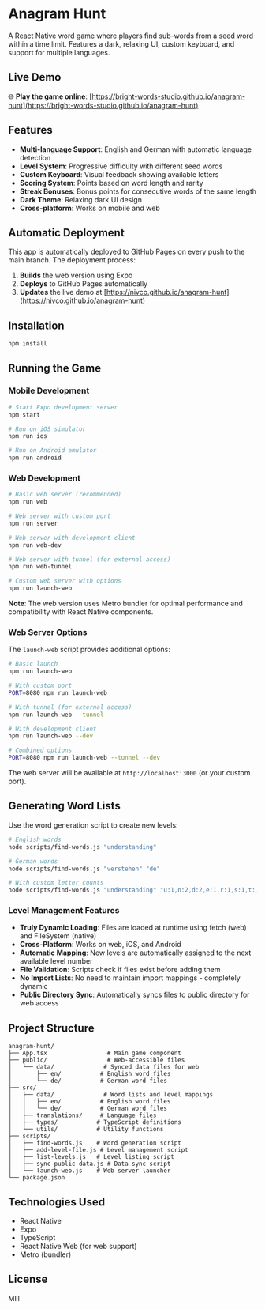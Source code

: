 # Anagram Hunt

A React Native word game where players find sub-words from a seed word within a time limit. Features a dark, relaxing UI, custom keyboard, and support for multiple languages.

## Live Demo

🌐 **Play the game online**: [https://bright-words-studio.github.io/anagram-hunt](https://bright-words-studio.github.io/anagram-hunt)

## Features

- **Multi-language Support**: English and German with automatic language detection
- **Level System**: Progressive difficulty with different seed words
- **Custom Keyboard**: Visual feedback showing available letters
- **Scoring System**: Points based on word length and rarity
- **Streak Bonuses**: Bonus points for consecutive words of the same length
- **Dark Theme**: Relaxing dark UI design
- **Cross-platform**: Works on mobile and web

## Automatic Deployment

This app is automatically deployed to GitHub Pages on every push to the main branch. The deployment process:

1. **Builds** the web version using Expo
2. **Deploys** to GitHub Pages automatically
3. **Updates** the live demo at [https://nivco.github.io/anagram-hunt](https://nivco.github.io/anagram-hunt)

## Installation

```bash
npm install
```

## Running the Game

### Mobile Development
```bash
# Start Expo development server
npm start

# Run on iOS simulator
npm run ios

# Run on Android emulator
npm run android
```

### Web Development
```bash
# Basic web server (recommended)
npm run web

# Web server with custom port
npm run server

# Web server with development client
npm run web-dev

# Web server with tunnel (for external access)
npm run web-tunnel

# Custom web server with options
npm run launch-web
```

**Note**: The web version uses Metro bundler for optimal performance and compatibility with React Native components.

### Web Server Options

The `launch-web` script provides additional options:

```bash
# Basic launch
npm run launch-web

# With custom port
PORT=8080 npm run launch-web

# With tunnel (for external access)
npm run launch-web --tunnel

# With development client
npm run launch-web --dev

# Combined options
PORT=8080 npm run launch-web --tunnel --dev
```

The web server will be available at `http://localhost:3000` (or your custom port).

## Generating Word Lists

Use the word generation script to create new levels:

```bash
# English words
node scripts/find-words.js "understanding"

# German words
node scripts/find-words.js "verstehen" "de"

# With custom letter counts
node scripts/find-words.js "understanding" "u:1,n:2,d:2,e:1,r:1,s:1,t:1,a:1,i:1,g:1"
```

### Level Management Features
- **Truly Dynamic Loading**: Files are loaded at runtime using fetch (web) and FileSystem (native)
- **Cross-Platform**: Works on web, iOS, and Android
- **Automatic Mapping**: New levels are automatically assigned to the next available level number
- **File Validation**: Scripts check if files exist before adding them
- **No Import Lists**: No need to maintain import mappings - completely dynamic
- **Public Directory Sync**: Automatically syncs files to public directory for web access

## Project Structure

```
anagram-hunt/
├── App.tsx                 # Main game component
├── public/                 # Web-accessible files
│   └── data/              # Synced data files for web
│       ├── en/           # English word files
│       └── de/           # German word files
├── src/
│   ├── data/              # Word lists and level mappings
│   │   ├── en/           # English word files
│   │   └── de/           # German word files
│   ├── translations/     # Language files
│   ├── types/           # TypeScript definitions
│   └── utils/           # Utility functions
├── scripts/
│   ├── find-words.js    # Word generation script
│   ├── add-level-file.js # Level management script
│   ├── list-levels.js   # Level listing script
│   ├── sync-public-data.js # Data sync script
│   └── launch-web.js    # Web server launcher
└── package.json
```

## Technologies Used

- React Native
- Expo
- TypeScript
- React Native Web (for web support)
- Metro (bundler)

## License

MIT
